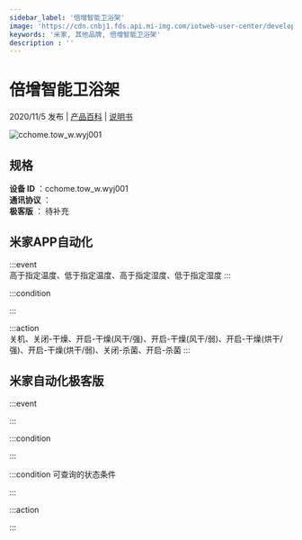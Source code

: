 ```yaml
---
sidebar_label: '倍增智能卫浴架'
image: 'https://cdn.cnbj1.fds.api.mi-img.com/iotweb-user-center/developer_1679048480651FgSAYld7.png?GalaxyAccessKeyId=AKVGLQWBOVIRQ3XLEW&Expires=9223372036854775807&Signature=eQRbGjB17YNYeX9yoExgJ14lYXg='
keywords: '米家, 其他品牌, 倍增智能卫浴架'
description : ''
---
```

# 倍增智能卫浴架

2020/11/5 发布 | [产品百科](https://home.mi.com/webapp/content/baike/product/index.html?model=cchome.tow_w.wyj001/) | [说明书](https://home.mi.com/views/introduction.html?model=cchome.tow_w.wyj001&region=cn)

![cchome.tow_w.wyj001](https://cdn.cnbj1.fds.api.mi-img.com/iotweb-user-center/developer_1679048480651FgSAYld7.png?GalaxyAccessKeyId=AKVGLQWBOVIRQ3XLEW&Expires=9223372036854775807&Signature=eQRbGjB17YNYeX9yoExgJ14lYXg=)

## 规格  
> 
**设备 ID** ：cchome.tow_w.wyj001  
**通讯协议** ：  
**极客版**  ： 待补充 


## 米家APP自动化  

:::event  
高于指定温度、低于指定温度、高于指定湿度、低于指定湿度
:::

:::condition  

:::

:::action   
关机、关闭-干燥、开启-干燥(风干/强)、开启-干燥(风干/弱)、开启-干燥(烘干/强)、开启-干燥(烘干/弱)、关闭-杀菌、开启-杀菌
:::

## 米家自动化极客版  

:::event  

:::

:::condition  

:::

:::condition 可查询的状态条件  

:::

:::action  

:::

        
